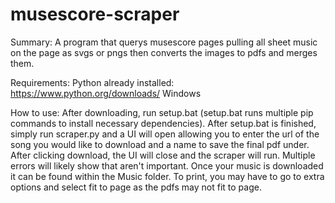 # musescore-scraper
Summary:
A program that querys musescore pages pulling all sheet music on the page as svgs or pngs then converts the images to pdfs and merges them.

Requirements:
Python already installed: https://www.python.org/downloads/
Windows

How to use:
After downloading, run setup.bat (setup.bat runs multiple pip commands to install necessary dependencies). After setup.bat is finished, simply run scraper.py and a UI will open allowing you to enter the url of the song you would like to download and a name to save the final pdf under. After clicking download, the UI will close and the scraper will run. Multiple errors will likely show that aren't important. Once your music is downloaded it can be found within the Music folder. To print, you may have to go to extra options and select fit to page as the pdfs may not fit to page.
